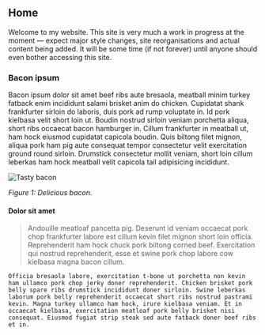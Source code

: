## Home

Welcome to my website. This site is very much a work in progress at the moment — expect major style changes, site reorganisations and actual content being added. It will be some time (if not forever) until anyone should even bother accessing this site.

### Bacon ipsum

Bacon ipsum dolor sit amet beef ribs aute bresaola, meatball minim turkey fatback enim incididunt salami brisket anim do chicken. Cupidatat shank frankfurter sirloin do laboris, duis pork ad rump voluptate in. Id pork kielbasa velit short loin ut. Boudin nostrud sirloin veniam porchetta aliqua, short ribs occaecat bacon hamburger in. Cillum frankfurter in meatball ut, ham hock eiusmod cupidatat capicola boudin. Quis biltong filet mignon, aliqua pork ham pig aute consequat tempor consectetur velit exercitation ground round sirloin. Drumstick consectetur mollit veniam, short loin cillum leberkas ham hock meatball velit capicola tail adipisicing incididunt.

![Tasty bacon](http://baconmockup.com/700/300)

<em class="caption">Figure 1: Delicious bacon.</em>

#### Dolor sit amet

> Andouille meatloaf pancetta pig. Deserunt id veniam occaecat pork chop frankfurter labore est cillum kevin filet mignon short loin officia. Reprehenderit ham hock chuck pork biltong corned beef. Exercitation qui nostrud reprehenderit, esse et swine pork chop labore cow kielbasa magna bacon cillum.

    Officia bresaola labore, exercitation t-bone ut porchetta non kevin ham ullamco pork chop jerky doner reprehenderit. Chicken brisket pork belly spare ribs drumstick incididunt doner sirloin. Swine leberkas laborum pork belly reprehenderit occaecat short ribs nostrud pastrami kevin. Magna turkey ullamco ham hock, irure kielbasa veniam. Et in occaecat kielbasa, exercitation meatloaf pork belly brisket nisi consequat. Eiusmod fugiat strip steak sed aute fatback doner beef ribs et in.